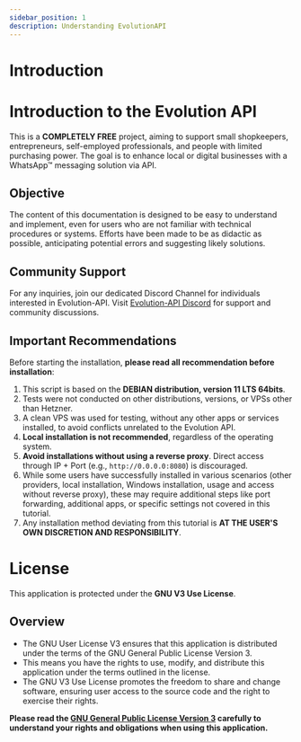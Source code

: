 ```yaml
---
sidebar_position: 1
description: Understanding EvolutionAPI
---
```


# Introduction

# Introduction to the Evolution API

This is a **COMPLETELY FREE** project, aiming to support small shopkeepers, entrepreneurs, self-employed professionals, and people with limited purchasing power. The goal is to enhance local or digital businesses with a WhatsApp™ messaging solution via API.

## Objective

The content of this documentation is designed to be easy to understand and implement, even for users who are not familiar with technical procedures or systems. Efforts have been made to be as didactic as possible, anticipating potential errors and suggesting likely solutions.

## Community Support

For any inquiries, join our dedicated Discord Channel for individuals interested in Evolution-API. Visit [Evolution-API Discord](https://evolution-api.com/discord) for support and community discussions.

## Important Recommendations

Before starting the installation, **please read all recommendation before installation**:

1. This script is based on the **DEBIAN distribution, version 11 LTS 64bits**.
2. Tests were not conducted on other distributions, versions, or VPSs other than Hetzner.
3. A clean VPS was used for testing, without any other apps or services installed, to avoid conflicts unrelated to the Evolution API.
4. **Local installation is not recommended**, regardless of the operating system.
5. **Avoid installations without using a reverse proxy**. Direct access through IP + Port (e.g., `http://0.0.0.0:8080`) is discouraged.
6. While some users have successfully installed in various scenarios (other providers, local installation, Windows installation, usage and access without reverse proxy), these may require additional steps like port forwarding, additional apps, or specific settings not covered in this tutorial.
7. Any installation method deviating from this tutorial is **AT THE USER'S OWN DISCRETION AND RESPONSIBILITY**.

# License

This application is protected under the **GNU V3 Use License**.

## Overview

- The GNU User License V3 ensures that this application is distributed under the terms of the GNU General Public License Version 3.
- This means you have the rights to use, modify, and distribute this application under the terms outlined in the license.
- The GNU V3 Use License promotes the freedom to share and change software, ensuring user access to the source code and the right to exercise their rights.

**Please read the [GNU General Public License Version 3](https://www.gnu.org/licenses/gpl-3.0.html) carefully to understand your rights and obligations when using this application.**
